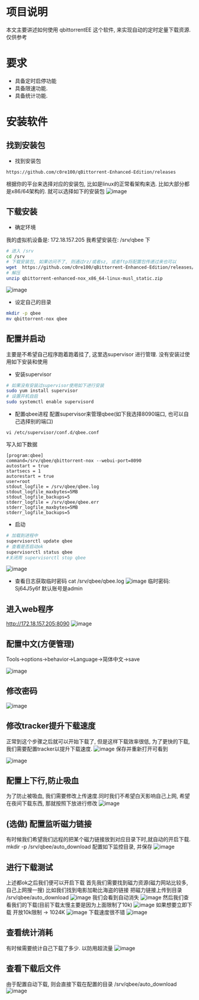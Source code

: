 # 项目说明
本文主要讲述如何使用 qbittorrentEE 这个软件, 来实现自动的定时定量下载资源. 仅供参考


# 要求
- 具备定时启停功能
- 具备限速功能.
- 具备统计功能.

# 安装软件
## 找到安装包
- 找到安装包
```
https://github.com/c0re100/qBittorrent-Enhanced-Edition/releases
```
根据你的平台来选择对应的安装包, 比如是linux的正常看架构来选. 比如大部分都是x86/64架构的. 就可以选择如下的安装包
![image](https://github.com/linkellymcwq/usage_qbEE/assets/167314308/683a4430-f9ba-4057-83e9-326d238b7bfa)


## 下载安装
- 确定环境
  
我的虚拟机设备是: 172.18.157.205
我希望安装在: /srv/qbee 下
```bash
# 进入 /srv
cd /srv
# 下载安装包, 如果访问不了, 则通过rz/或者sz, 或者ftp将配置包传递过来也可以
wget  https://github.com/c0re100/qBittorrent-Enhanced-Edition/releases/download/release-4.6.3.10/qbittorrent-enhanced-nox_x86_64-linux-musl_static.zip
# 解压
unzip qbittorrent-enhanced-nox_x86_64-linux-musl_static.zip
```
![image](https://github.com/linkellymcwq/usage_qbEE/assets/167314308/eae90f68-f5c1-4383-8d5e-099fa36eed32)

- 设定自己的目录
```bash
mkdir -p qbee
mv qbittorrent-nox qbee
```

## 配置并启动
主要是不希望自己程序跑着跑着挂了, 这里选supervisor 进行管理.
没有安装过使用如下安装和使用
- 安装supervisor
```bash
# 如果没有安装过supervisor使用如下进行安装
sudo yum install supervisor 
# 设置开机自启
sudo systemctl enable supervisord
```
- 配置qbee进程
配置supervisor来管理qbee(如下我选择8090端口, 也可以自己选择别的端口)
```
vi /etc/supervisor/conf.d/qbee.conf
```
写入如下数据
```
[program:qbee]
command=/srv/qbee/qbittorrent-nox --webui-port=8090
autostart = true
startsecs = 1
autorestart = true
user=root
stdout_logfile = /srv/qbee/qbee.log
stdout_logfile_maxbytes=5MB
stdout_logfile_backups=5
stderr_logfile = /srv/qbee/qbee.err
stderr_logfile_maxbytes=5MB
stderr_logfile_backups=5
```
- 启动
```bash
# 加载到进程中
supervisorctl update qbee
# 查看是否启动ok
supervisorctl status qbee
#关闭用 supervisorctl stop qbee
```
![image](https://github.com/linkellymcwq/usage_qbEE/assets/167314308/fb3fd895-306d-484f-b0d0-e46b00ce9a44)


- 查看日志获取临时密码
cat /srv/qbee/qbee.log
  ![image](https://github.com/linkellymcwq/usage_qbEE/assets/167314308/58ca9cb6-3aaa-46f2-afdd-2b04c8b2412c)
临时密码: Sj64J5y6f
默认账号是admin


## 进入web程序
http://172.18.157.205:8090
![image](https://github.com/linkellymcwq/usage_qbEE/assets/167314308/e49c6fd7-7dc9-40a0-8ca3-73d526c7f924)

## 配置中文(方便管理)
Tools->options->behavior->Language->简体中文->save

![image](https://github.com/linkellymcwq/usage_qbEE/assets/167314308/502bfc18-bf52-4d32-bb19-84fbe4361825)

## 修改密码
![image](https://github.com/linkellymcwq/usage_qbEE/assets/167314308/d7e82f20-9c85-4af1-9671-6b9b1b5749a4)


## 修改tracker提升下载速度
正常到这个步骤之后就可以开始下载了, 但是这样下载效率很低, 为了更快的下载, 我们需要配置tracker以提升下载速度.
![image](https://github.com/linkellymcwq/usage_qbEE/assets/167314308/955906ec-1cc4-4c06-a2be-2c3d05f48db3)
保存并重新打开可看到

![image](https://github.com/linkellymcwq/usage_qbEE/assets/167314308/4f05b1b6-4dbe-4d64-b006-141424a049cf)

## 配置上下行,防止吸血
为了防止被吸血, 我们需要修改上传速度.同时我们不希望白天影响自己上网, 希望在夜间下载东西, 那就按照下放进行修改
![image](https://github.com/linkellymcwq/usage_qbEE/assets/167314308/9017e062-4248-431d-9c5d-4419a852f0a3)

## (选做) 配置监听磁力链接
有时候我们希望我们远程的把某个磁力链接放到对应目录下时,就自动的开启下载.
mkdir -p /srv/qbee/auto_download
配置如下监控目录, 并保存
![image](https://github.com/linkellymcwq/usage_qbEE/assets/167314308/f404a263-e65b-4279-8553-1520d4b1a2b8)

## 进行下载测试
上述都ok之后我们便可以开启下载
首先我们需要找到磁力资源(磁力网站比较多, 自己上网搜一搜)
比如我们找到电影加勒比海盗的链接
把磁力链接上传到目录
/srv/qbee/auto_download
![image](https://github.com/linkellymcwq/usage_qbEE/assets/167314308/9ec18ddd-6268-43e9-bfd8-1d273b30a7f4)
我们会看到自动消失
![image](https://github.com/linkellymcwq/usage_qbEE/assets/167314308/98ba8bab-66be-4c21-9a73-2e23940d0d1d)
然后我们查看我们的下载(目前下载太慢主要是因为上面限制了10k)
 ![image](https://github.com/linkellymcwq/usage_qbEE/assets/167314308/fb1f9fe0-4123-4ddc-afff-36f64e6ba0eb)
如果想要立即下载 开放10k限制 -> 1024K
![image](https://github.com/linkellymcwq/usage_qbEE/assets/167314308/9e75a010-0844-4591-bcc4-9664c2f655cd)
下载速度很不错
![image](https://github.com/linkellymcwq/usage_qbEE/assets/167314308/184d4434-55de-4de4-9e3c-23bdc13dcb60)


## 查看统计消耗
有时候需要统计自己下载了多少. 以防用超流量
![image](https://github.com/linkellymcwq/usage_qbEE/assets/167314308/2ac8a11c-56c4-4784-8d30-5c6618702de7)


## 查看下载后文件
由于配置自动下载, 则会直接下载在配置的目录
/srv/qbee/auto_download
![image](https://github.com/linkellymcwq/usage_qbEE/assets/167314308/5480261d-e0b8-4cad-a37d-8e2ac44267b9)































